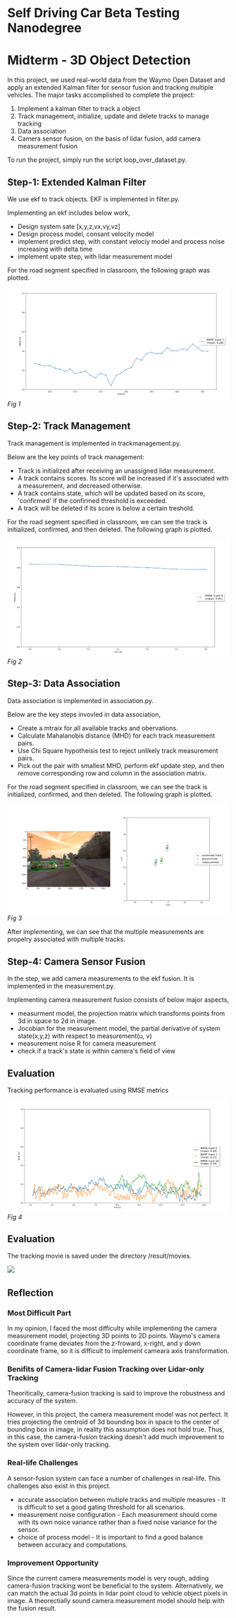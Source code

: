 # Self Driving Car Beta Testing Nanodegree
# Midterm - 3D Object Detection


In this project, we used real-world data from the Waymo Open Dataset and apply an extended Kalman filter for sensor fusion and tracking multiple vehicles.
The major tasks accomplished to complete the project:

1. Implement a kalman filter to track a object
2. Track management, initialize, update and delete tracks to manage tracking
3. Data association
4. Camera sensor fusion, on the basis of lidar fusion, add camera measurement fusion

To run the project, simply run the script loop_over_dataset.py.

## Step-1: Extended Kalman Filter

We use ekf to track objects. EKF is implemented in filter.py.

Implementing an ekf includes below work,

* Design system sate [x,y,z,vx,vy,vz]
* Design process model, consant velocity model
* implement predict step, with constant velociy model and process noise increasing with delta time
* implement upate step, with lidar measurement model

For the road segment specified in classroom, the following graph was plotted.
<p>
    <img src="img/Final Term/s1.png"/>
    <br>
    <em>Fig 1</em>
</p>

## Step-2: Track Management

Track management is implemented in trackmanagement.py.

Below are the key points of track management:
* Track is initialized after receiving an unassigned lidar measurement.
* A track contains scores. Its score will be increased if it's associated with a measurement, and decreased otherwise.
* A track contains state, which will be updated based on its score, 'confirmed' if the confirmed threshold is exceeded.
* A track will be deleted if its score is below a certain treshold.

For the road segment specified in classroom, we can see the track is initialized, confirmed, and then deleted. The following graph is plotted.

<p>
    <img src="img/Final Term/s2.png"/>
    <br>
    <em>Fig 2</em>
</p>

## Step-3: Data Association

Data association is implemented in association.py.

Below are the key steps invovled in data association,

* Create a mtraix for all available tracks and obervations.
* Calculate Mahalanobis distance (MHD) for each track measurement pairs.
* Use Chi Square hypotheisis test to reject unlikely track measurement pairs.
* Pick out the pair with smallest MHD, perform ekf update step, and then remove corresponding row and column in the association matrix.

For the road segment specified in classroom, we can see the track is initialized, confirmed, and then deleted. The following graph is plotted.

<p>
    <img src="img/Final Term/s3.png"/>
    <br>
    <em>Fig 3</em>
</p>

After implementing, we can see that the multiple measurements are propelry associated with multiple tracks.

## Step-4: Camera Sensor Fusion

In the step, we add camera measurements to the ekf fusion. It is implemented in the measurement.py.

Implementing camera measurement fusion consists of below major aspects,

* measurment model, the projection matrix which transforms points from 3d in space to 2d in image.
* Jocobian for the measurement model, the partial derivative of system state(x,y,z) with respect to measurement(u, v)
* measurement noise R for camera measurement
* check if a track's state is within camera's field of view 

## Evaluation

Tracking performance is evaluated using RMSE metrics

<p>
    <img src="img/Final Term/s4.png"/>
    <br>
    <em>Fig 4</em>
</p>

## Evaluation

The tracking movie is saved under the directory /result/movies.

<p>
    <img src="img/video.gif"/>
</p>

## Reflection

### Most Difficult Part

In my opinion, I faced the most difficulty while implementing the camera measurement model, projecting 3D points to 2D points. Waymo's camera coordinate frame deviates from the z-froward, x-right, and y down coordinate frame, so it is difficult to implement cameara axis transformation.

### Benifits of Camera-lidar Fusion Tracking over Lidar-only Tracking

Theoritically, camera-fusion tracking is said to improve the robustness and accuracy of the system.

However, in this project, the camera measurement model was not perfect. It tries projecting the centroid of 3d bounding box in space to the center of bounding box in image, in reality this assumption does not hold true. Thus, in this case, the camera-fusion tracking doesn't add much improvement to the system over lidar-only tracking.

### Real-life Challenges

A sensor-fusion system can face a number of challenges in real-life. This challenges also exist in this project.

* accurate association between mutiple tracks and multiple measures - It is difficult to set a good gating threshold for all scenarios.
* measurement noise configuration - Each measurement should come with its own noice variance rather than a fixed noise variance for the sensor.
* choice of process model - It is important to find a good balance between accuracy and computations.

### Improvement Opportunity

Since the current camera measurements model is very rough, adding camera-fusion tracking wont be beneficial to the system. Alternatively, we can match the actual 3d points in lidar point cloud to vehicle object pixels in image. A theorectially sound camera measurement model should help with the fusion result.
